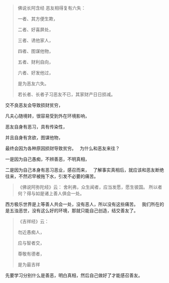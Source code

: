 > 佛说长阿含经 恶友相得复有六失：
> 
> 一者、其方便生欺，
> 
> 二者、好喜屏处，
> 
> 三者、诱他家人，
> 
> 四者、图谋他物，
> 
> 五者、财利自向，
> 
> 六者、好发他过，
> 
> 是为恶友六失。
> 
> 若长者、长者子习恶友不已，其家财产日日损减。

交不良恶友会导致损财贫穷，

凡夫心随境转，很容易受到外在环境影响，

恶友自身有恶习，具有传染性，

并且自身有贪欲，图谋他物，

最终会因为各种原因损财导致贫穷。
&nbsp;
为什么和恶友来往？

一是因为自己愚痴，不辨善恶，不明真相，

二是因为自己本身有恶习恶业，感召而来，
&nbsp;
了解事实真相后，就应该和恶友断绝往来，不然迟早被拖下水，引发不必要的痛苦。

> 《佛说阿弥陀经》云： 
> 舍利弗，众生闻者，应当发愿，愿生彼国。
> 所以者何？得与如是诸上善人俱会一处。

西方极乐世界是上等善人共会一处，没有恶人，所以没有这些痛苦。
&nbsp;
我们所在的是五浊恶世，没有这么好的环境，那就只能自己创造，结交善友了。

> 《吉祥经》云：
> 
> 勿近愚痴人，
> 
> 应与智者交，
> 
> 尊敬有德者，
> 
> 是为最吉祥

先要学习分别什么是善恶，明白真相，然后自己做好了才能感召善友。